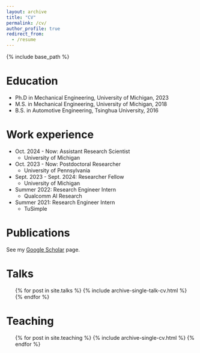 ```yaml
---
layout: archive
title: "CV"
permalink: /cv/
author_profile: true
redirect_from:
  - /resume
---
```


{% include base_path %}

Education
======
* Ph.D in Mechanical Engineering, University of Michigan, 2023
* M.S. in Mechanical Engineering, University of Michigan, 2018
* B.S. in Automotive Engineering, Tsinghua University, 2016

Work experience
======
* Oct. 2024 - Now: Assistant Research Scientist
  * University of Michigan
* Oct. 2023 - Now: Postdoctoral Researcher
  * University of Pennsylvania
* Sept. 2023 - Sept. 2024: Researcher Fellow
  * University of Michigan
* Summer 2022: Research Engineer Intern
  * Qualcomm AI Research
  <!-- * Supervisor: Professor Hub -->
* Summer 2021: Research Engineer Intern
  * TuSimple
  <!-- * Supervisor: Professor Git -->

  
<!-- Skills
======
* Skill 1
* Skill 2
  * Sub-skill 2.1
  * Sub-skill 2.2
  * Sub-skill 2.3
* Skill 3 -->

Publications
======
  See my [Google Scholar](https://scholar.google.com/citations?user=70CbUXwAAAAJ&hl=en) page. 

Talks
======
  <ul>{% for post in site.talks %}
    {% include archive-single-talk-cv.html %}
  {% endfor %}</ul>
  
Teaching
======
  <ul>{% for post in site.teaching %}
    {% include archive-single-cv.html %}
  {% endfor %}</ul>
  
<!-- Service and leadership
======
* Currently signed in to 43 different slack teams -->
